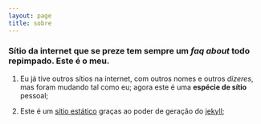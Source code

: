 ```yaml
---
layout: page
title: sobre
---
```


### Sítio da internet que se preze tem sempre um *faq about* todo repimpado. Este é o meu.

1. Eu já tive outros sítios na internet, com outros nomes e outros *dizeres*, mas foram mudando tal como eu; agora este é uma  **espécie de sítio** pessoal;

2. Este é um [sítio estático](https://en.wikipedia.org/wiki/Static_web_page) graças ao poder de geração do [jekyll](https://jekyllrb.com/);
